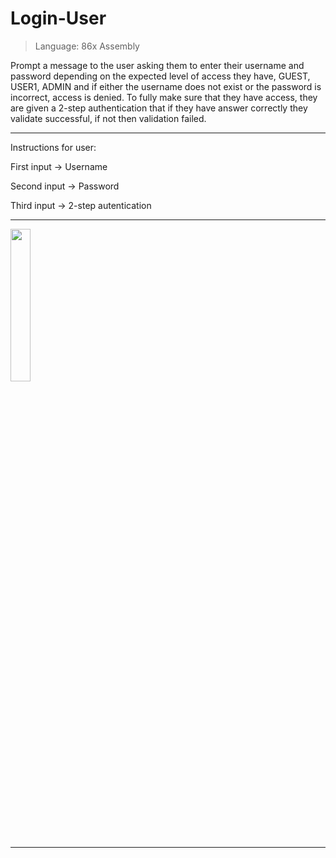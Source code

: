 # Login-User
> Language: 86x Assembly

Prompt a message to the user asking them to enter their username and password depending on the expected
level of access they have, GUEST, USER1, ADMIN and if either the username does not exist or the password
is incorrect, access is denied. To fully make sure that they have access, they are given a 2-step authentication
that if they have answer correctly they validate successful, if not then validation failed.
________________________________________________________________________________
Instructions for user:

First input -> Username

Second input -> Password

Third input -> 2-step autentication
________________________________________________________________________________
<img src="https://github.com/user-attachments/assets/ef2e9722-e7ba-435e-be59-b1ebd11204fe" width=25% height=25%>

________________________________________________________________________________
